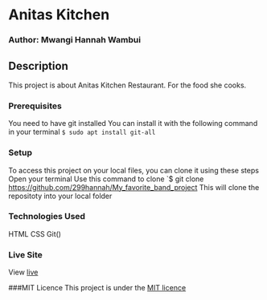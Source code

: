 # Anitas Kitchen
### Author: Mwangi Hannah Wambui
## Description
This project is about Anitas Kitchen Restaurant. For the food she cooks.


### Prerequisites
You need to have git installed
You can install it with the following command in your terminal
`$ sudo apt install git-all`

### Setup
To access this project on your local files, you can clone it using these steps
Open your terminal
Use this command to clone `$ git clone https://github.com/299hannah/My_favorite_band_project
This will clone the repositoty into your local folder

### Technologies Used
 HTML
 CSS
 Git()
### Live Site
View [live](https://299hannah.github.io/Anitas-Kitchen/.)

###MIT Licence
This project is under the [MIT licence](licence)